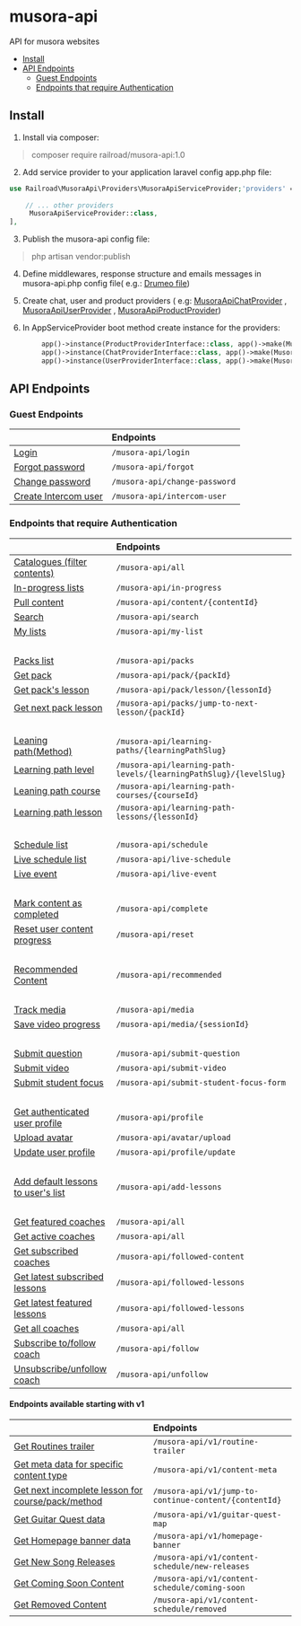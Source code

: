 # musora-api

API for musora websites

- [Install](#install)
- [API Endpoints](#api-endpoints)
    * [Guest Endpoints](#guest-endpoints)
    * [Endpoints that require Authentication](#endpoints-that-require-authentication)

<!-- ecotrust-canada.github.io/markdown-toc -->

Install
------------------------------------------------------------------------------------------------------------------------

1. Install via composer:

> composer require railroad/musora-api:1.0

2. Add service provider to your application laravel config app.php file:

```php
use Railroad\MusoraApi\Providers\MusoraApiServiceProvider;'providers' => [
    
    // ... other providers
     MusoraApiServiceProvider::class,
],
```

3. Publish the musora-api config file:

> php artisan vendor:publish

4. Define middlewares, response structure and emails messages in musora-api.php config file(
   e.g.: [Drumeo file](https://github.com/railroadmedia/drumeo/blob/musora-api/laravel/config/musora-api.php))


5. Create chat, user and product providers
   (
   e.g: [MusoraApiChatProvider](https://github.com/railroadmedia/drumeo/blob/musora-api/laravel/app/Providers/MusoraApiChatProvider.php)
   ,
   [MusoraApiUserProvider](https://github.com/railroadmedia/drumeo/blob/musora-api/laravel/app/Providers/MusoraApiUserProvider.php)
   ,
   [MusoraApiProductProvider](https://github.com/railroadmedia/drumeo/blob/musora-api/laravel/app/Providers/MusoraApiProductProvider.php))


6. In AppServiceProvider boot method create instance for the providers:

```php
        app()->instance(ProductProviderInterface::class, app()->make(MusoraApiProductProvider::class));
        app()->instance(ChatProviderInterface::class, app()->make(MusoraApiChatProvider::class));
        app()->instance(UserProviderInterface::class, app()->make(MusoraApiUserProvider::class));
```

API Endpoints
------------------------------------------------------------------------------------------------------------------------

### Guest Endpoints

|                                                          | Endpoints                                               |
|:-----------------------------------------------------------------|:----------------------------------------------------------|
| [Login](docs/Login.md)                              | `/musora-api/login`                                               |
| [Forgot password](docs/ForgotPassword.md)                  | `/musora-api/forgot`                                              |
| [Change password](docs/ChangePassword.md)                        | `/musora-api/change-password`                                     |
| [Create Intercom user](docs/Intercom.md)                   | `/musora-api/intercom-user`                                       |


### Endpoints that require Authentication

|                                                                       | Endpoints                                                         |
|:----------------------------------------------------------------------|:------------------------------------------------------------------|
| [Catalogues (filter contents)](docs/AllContents.md)                   | `/musora-api/all`                                                 |
| [In-progress lists](docs/InProgress.md)                               | `/musora-api/in-progress`                                         |
| [Pull content](docs/Content.md)                                       | `/musora-api/content/{contentId}`                                 |
| [Search](docs/Search.md)                                              | `/musora-api/search`                                              |
| [My lists](docs/MyList.md)                                            | `/musora-api/my-list`                                             |
| &nbsp;                                                                |                                                                   |
| [Packs list](docs/Packs.md)                                           | `/musora-api/packs`                                               |
| [Get pack](docs/Pack.md)                                              | `/musora-api/pack/{packId}`                                       |
| [Get pack's lesson](docs/PackLesson.md)                               | `/musora-api/pack/lesson/{lessonId}`                              |
| [Get next pack lesson](docs/NextPackLesson.md)                        | `/musora-api/packs/jump-to-next-lesson/{packId}`                  |
| &nbsp;                                                                |                                                                   |
| [Leaning path(Method)](docs/LearningPath.md)                          | `/musora-api/learning-paths/{learningPathSlug}`                   |
| [Learning path level](docs/LearningPathLevel.md)                      | `/musora-api/learning-path-levels/{learningPathSlug}/{levelSlug}` |
| [Leaning path course](docs/LearningPathCourse.md)                     | `/musora-api/learning-path-courses/{courseId}`                    |
| [Learning path lesson](docs/LearningPathLesson.md)                    | `/musora-api/learning-path-lessons/{lessonId}`                    |
| &nbsp;                                                                | &nbsp;                                                            |
| [Schedule list](docs/Shedule.md)                                      | `/musora-api/schedule`                                            |
| [Live schedule list](docs/LiveShedule.md)                             | `/musora-api/live-schedule`                                       |
| [Live event](docs/Live.md)                                            | `/musora-api/live-event`                                          |
| &nbsp;                                                                | &nbsp;                                                            |
| [Mark content as completed](docs/MarkAsComplete.md)                   | `/musora-api/complete`                                            |
| [Reset user content progress](docs/ResetProgress.md)                  | `/musora-api/reset`                                               |
| &nbsp;                                                                | &nbsp;                                                            |
| [Recommended Content](docs/RecommendedContent.md)                     | `/musora-api/recommended`                                         |
| &nbsp;                                                                | &nbsp;                                                            |
| [Track media](docs/TrackMedia.md)                                     | `/musora-api/media`                                               |
| [Save video progress](docs/SaveVideoProgress.md)                      | `/musora-api/media/{sessionId}`                                   |
| &nbsp;                                                                | &nbsp;                                                            |
| [Submit question](docs/SubmitQuestion.md)                             | `/musora-api/submit-question`                                     |
| [Submit video](docs/SubmitVideo.md)                                   | `/musora-api/submit-video`                                        |
| [Submit student focus](docs/SubmitStudentFocus.md)                    | `/musora-api/submit-student-focus-form`                           |
| &nbsp;                                                                | &nbsp;                                                            |
| [Get authenticated user profile](docs/GetAuthenticatedUserProfile.md) | `/musora-api/profile`                                             |
| [Upload avatar](docs/UploadAvatar.md)                                 | `/musora-api/avatar/upload`                                       |
| [Update user profile](docs/UpdateUserProfile.md)                      | `/musora-api/profile/update`                                      |
| &nbsp;                                                                | &nbsp;                                                            |
| [Add default lessons to user's list](docs/AddDefaultLesson.md)        | `/musora-api/add-lessons`                                         |
| &nbsp;                                                                | &nbsp;                                                            |
| [Get featured coaches](docs/FeaturedCoach.md)                         | `/musora-api/all`                                                 |
| [Get active coaches](docs/ActiveCoach.md)                             | `/musora-api/all`                                                 |
| [Get subscribed coaches](docs/FollowedCoaches.md)                     | `/musora-api/followed-content`                                    |
| [Get latest subscribed lessons](docs/LatestLessons.md)                | `/musora-api/followed-lessons`                                    |
| [Get latest featured lessons](docs/LatestFeaturedLessons.md)          | `/musora-api/followed-lessons`                                    |
| [Get all coaches](docs/AllCoaches.md)                                 | `/musora-api/all`                                                 |
| [Subscribe to/follow coach](docs/FollowContent.md)                    | `/musora-api/follow`                                              |
| [Unsubscribe/unfollow coach](docs/UnFollowContent.md)                 | `/musora-api/unfollow`                                            |

#### Endpoints available starting with v1 
|                                                                         | Endpoints                                             |
|:------------------------------------------------------------------------|:------------------------------------------------------|
| [Get Routines trailer](docs/RoutinesTrailer.md)                         | `/musora-api/v1/routine-trailer`                      |
| [Get meta data for specific content type](docs/ContentMetaData.md)      | `/musora-api/v1/content-meta`                         |
| [Get next incomplete lesson for course/pack/method](docs/NextLesson.md) | `/musora-api/v1/jump-to-continue-content/{contentId}` |
| [Get Guitar Quest data](docs/GuitarQuestData.md)                        | `/musora-api/v1/guitar-quest-map`                     |
| [Get Homepage banner data](docs/HomepageBannerData.md)                  | `/musora-api/v1/homepage-banner`                      |
| [Get New Song Releases](docs/NewRelaeses.md)                            | `/musora-api/v1/content-schedule/new-releases`        |
| [Get Coming Soon Content](docs/ComingSoon.md)                           | `/musora-api/v1/content-schedule/coming-soon`         |
| [Get Removed Content](docs/Removed.md)                                  | `/musora-api/v1/content-schedule/removed`             |

